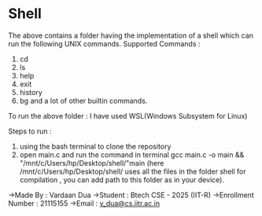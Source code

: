 # Shell

The above contains a folder having the implementation of a shell which can run the following UNIX commands.
Supported Commands :
1. cd
2. ls
3. help
4. exit
5. history
6. bg
and a lot of other builtin commands.


To run the above folder :
I have used WSL(Windows Subsystem for Linux)

Steps to run :
1. using the bash terminal to clone the repository
2. open main.c and run the command in terminal  gcc main.c -o main && "/mnt/c/Users/hp/Desktop/shell/"main
   (here /mnt/c/Users/hp/Desktop/shell/  uses all the files in the folder shell for compilation , you can add path to this folder as in your device).


->Made By : Vardaan Dua 
->Student : Btech CSE - 2025 (IIT-R)
->Enrollment Number : 21115155
->Email : v_dua@cs.iitr.ac.in
